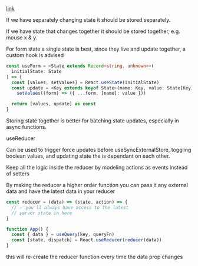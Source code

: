 [link](https://tkdodo.eu/blog/use-state-vs-use-reducer)

If we have separately changing state it should be stored separately.  
  
If we have state that changes together it should be stored together, e.g. mouse x & y.  
  
For form state a single state is best, since they live and update together, a custom hook is advised  
  
```ts
const useForm = <State extends Record<string, unknown>>(
  initialState: State
) => {
  const [values, setValues] = React.useState(initialState)
  const update = <Key extends keyof State>(name: Key, value: State[Key]) =>
    setValues((form) => ({ ...form, [name]: value }))

  return [values, update] as const
}
```
  
Storing state together is better for batching state updates, especially in async functions.  
  
useReducer  
  
Can be used to trigger force updates before useSyncExternalStore, toggling boolean values, and updating state the is dependant on each other.  
  
Keep all the logic inside the reducer by modeling actions as events instead of setters  
  
By making the reducer a higher order function you can pass it any external data and have the latest data in your reducer  

```ts
const reducer = (data) => (state, action) => {
  // ✅ you'll always have access to the latest
  // server state in here
}

function App() {
  const { data } = useQuery(key, queryFn)
  const [state, dispatch] = React.useReducer(reducer(data))
}
```

this will re-create the reducer function every time the data prop changes